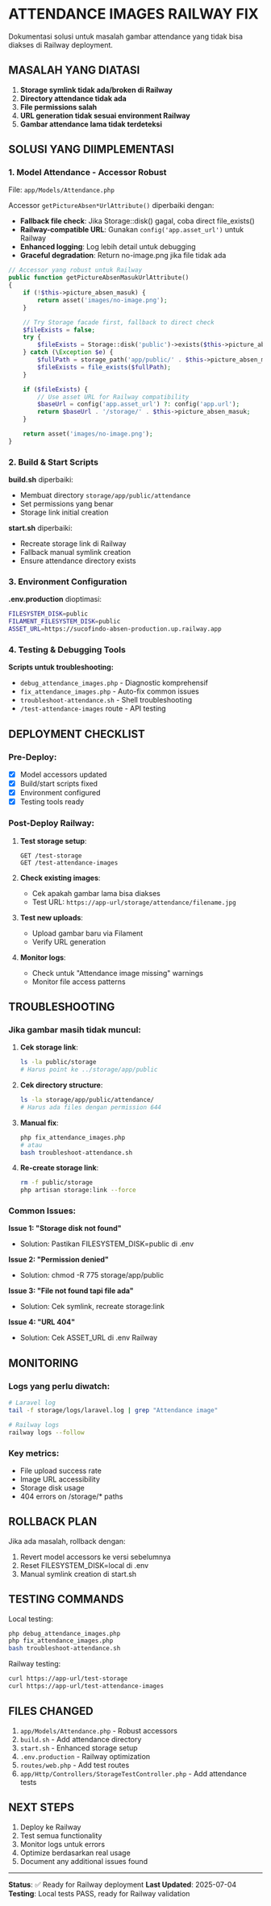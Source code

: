 # ATTENDANCE IMAGES RAILWAY FIX

Dokumentasi solusi untuk masalah gambar attendance yang tidak bisa diakses di Railway deployment.

## MASALAH YANG DIATASI

1. **Storage symlink tidak ada/broken di Railway**
2. **Directory attendance tidak ada**
3. **File permissions salah**
4. **URL generation tidak sesuai environment Railway**
5. **Gambar attendance lama tidak terdeteksi**

## SOLUSI YANG DIIMPLEMENTASI

### 1. Model Attendance - Accessor Robust

File: `app/Models/Attendance.php`

Accessor `getPictureAbsen*UrlAttribute()` diperbaiki dengan:

-   **Fallback file check**: Jika Storage::disk() gagal, coba direct file_exists()
-   **Railway-compatible URL**: Gunakan `config('app.asset_url')` untuk Railway
-   **Enhanced logging**: Log lebih detail untuk debugging
-   **Graceful degradation**: Return no-image.png jika file tidak ada

```php
// Accessor yang robust untuk Railway
public function getPictureAbsenMasukUrlAttribute()
{
    if (!$this->picture_absen_masuk) {
        return asset('images/no-image.png');
    }

    // Try Storage facade first, fallback to direct check
    $fileExists = false;
    try {
        $fileExists = Storage::disk('public')->exists($this->picture_absen_masuk);
    } catch (\Exception $e) {
        $fullPath = storage_path('app/public/' . $this->picture_absen_masuk);
        $fileExists = file_exists($fullPath);
    }

    if ($fileExists) {
        // Use asset URL for Railway compatibility
        $baseUrl = config('app.asset_url') ?: config('app.url');
        return $baseUrl . '/storage/' . $this->picture_absen_masuk;
    }

    return asset('images/no-image.png');
}
```

### 2. Build & Start Scripts

**build.sh** diperbaiki:

-   Membuat directory `storage/app/public/attendance`
-   Set permissions yang benar
-   Storage link initial creation

**start.sh** diperbaiki:

-   Recreate storage link di Railway
-   Fallback manual symlink creation
-   Ensure attendance directory exists

### 3. Environment Configuration

**.env.production** dioptimasi:

```bash
FILESYSTEM_DISK=public
FILAMENT_FILESYSTEM_DISK=public
ASSET_URL=https://sucofindo-absen-production.up.railway.app
```

### 4. Testing & Debugging Tools

**Scripts untuk troubleshooting:**

-   `debug_attendance_images.php` - Diagnostic komprehensif
-   `fix_attendance_images.php` - Auto-fix common issues
-   `troubleshoot-attendance.sh` - Shell troubleshooting
-   `/test-attendance-images` route - API testing

## DEPLOYMENT CHECKLIST

### Pre-Deploy:

-   [x] Model accessors updated
-   [x] Build/start scripts fixed
-   [x] Environment configured
-   [x] Testing tools ready

### Post-Deploy Railway:

1. **Test storage setup**:

    ```
    GET /test-storage
    GET /test-attendance-images
    ```

2. **Check existing images**:

    - Cek apakah gambar lama bisa diakses
    - Test URL: `https://app-url/storage/attendance/filename.jpg`

3. **Test new uploads**:

    - Upload gambar baru via Filament
    - Verify URL generation

4. **Monitor logs**:
    - Check untuk "Attendance image missing" warnings
    - Monitor file access patterns

## TROUBLESHOOTING

### Jika gambar masih tidak muncul:

1. **Cek storage link**:

    ```bash
    ls -la public/storage
    # Harus point ke ../storage/app/public
    ```

2. **Cek directory structure**:

    ```bash
    ls -la storage/app/public/attendance/
    # Harus ada files dengan permission 644
    ```

3. **Manual fix**:

    ```bash
    php fix_attendance_images.php
    # atau
    bash troubleshoot-attendance.sh
    ```

4. **Re-create storage link**:
    ```bash
    rm -f public/storage
    php artisan storage:link --force
    ```

### Common Issues:

**Issue 1: "Storage disk not found"**

-   Solution: Pastikan FILESYSTEM_DISK=public di .env

**Issue 2: "Permission denied"**

-   Solution: chmod -R 775 storage/app/public

**Issue 3: "File not found tapi file ada"**

-   Solution: Cek symlink, recreate storage:link

**Issue 4: "URL 404"**

-   Solution: Cek ASSET_URL di .env Railway

## MONITORING

### Logs yang perlu diwatch:

```bash
# Laravel log
tail -f storage/logs/laravel.log | grep "Attendance image"

# Railway logs
railway logs --follow
```

### Key metrics:

-   File upload success rate
-   Image URL accessibility
-   Storage disk usage
-   404 errors on /storage/\* paths

## ROLLBACK PLAN

Jika ada masalah, rollback dengan:

1. Revert model accessors ke versi sebelumnya
2. Reset FILESYSTEM_DISK=local di .env
3. Manual symlink creation di start.sh

## TESTING COMMANDS

Local testing:

```bash
php debug_attendance_images.php
php fix_attendance_images.php
bash troubleshoot-attendance.sh
```

Railway testing:

```bash
curl https://app-url/test-storage
curl https://app-url/test-attendance-images
```

## FILES CHANGED

1. `app/Models/Attendance.php` - Robust accessors
2. `build.sh` - Add attendance directory
3. `start.sh` - Enhanced storage setup
4. `.env.production` - Railway optimization
5. `routes/web.php` - Add test routes
6. `app/Http/Controllers/StorageTestController.php` - Add attendance tests

## NEXT STEPS

1. Deploy ke Railway
2. Test semua functionality
3. Monitor logs untuk errors
4. Optimize berdasarkan real usage
5. Document any additional issues found

---

**Status**: ✅ Ready for Railway deployment
**Last Updated**: 2025-07-04
**Testing**: Local tests PASS, ready for Railway validation
